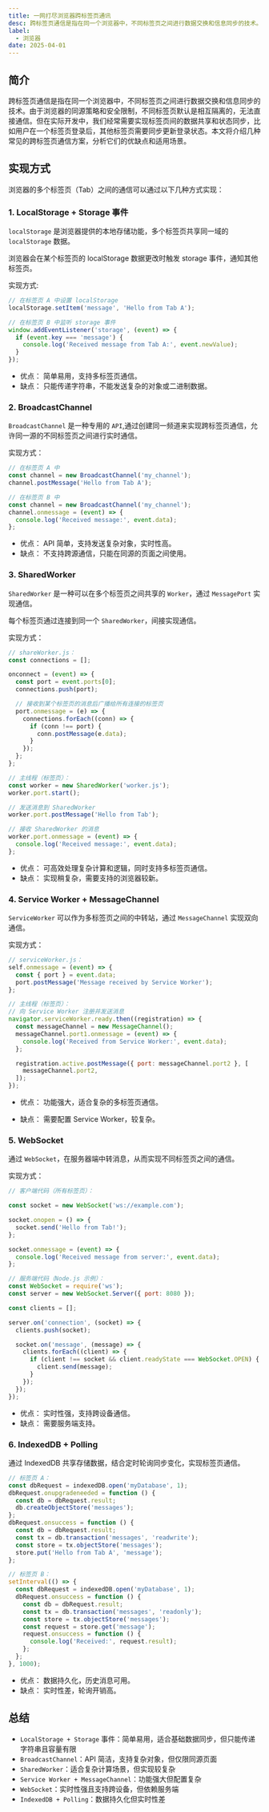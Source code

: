 ```yaml
---
title: 一网打尽浏览器跨标签页通讯
desc: 跨标签页通信是指在同一个浏览器中，不同标签页之间进行数据交换和信息同步的技术。
label:
  - 浏览器
date: 2025-04-01
---
```


## 简介

跨标签页通信是指在同一个浏览器中，不同标签页之间进行数据交换和信息同步的技术。由于浏览器的同源策略和安全限制，不同标签页默认是相互隔离的，无法直接通信。但在实际开发中，我们经常需要实现标签页间的数据共享和状态同步，比如用户在一个标签页登录后，其他标签页需要同步更新登录状态。本文将介绍几种常见的跨标签页通信方案，分析它们的优缺点和适用场景。

## 实现方式

浏览器的多个标签页（Tab）之间的通信可以通过以下几种方式实现：

### 1. LocalStorage + Storage 事件

`localStorage` 是浏览器提供的本地存储功能，多个标签页共享同一域的 `localStorage` 数据。

浏览器会在某个标签页的 localStorage 数据更改时触发 storage 事件，通知其他标签页。

实现方式:

```javascript
// 在标签页 A 中设置 localStorage
localStorage.setItem('message', 'Hello from Tab A');

// 在标签页 B 中监听 storage 事件
window.addEventListener('storage', (event) => {
  if (event.key === 'message') {
    console.log('Received message from Tab A:', event.newValue);
  }
});
```

- 优点： 简单易用，支持多标签页通信。
- 缺点： 只能传递字符串，不能发送复杂的对象或二进制数据。

### 2. BroadcastChannel

`BroadcastChannel` 是一种专用的 `API`,通过创建同一频道来实现跨标签页通信，允许同一源的不同标签页之间进行实时通信。

实现方式：

```javascript
// 在标签页 A 中
const channel = new BroadcastChannel('my_channel');
channel.postMessage('Hello from Tab A');

// 在标签页 B 中
const channel = new BroadcastChannel('my_channel');
channel.onmessage = (event) => {
  console.log('Received message:', event.data);
};
```

- 优点： API 简单，支持发送复杂对象，实时性高。
- 缺点： 不支持跨源通信，只能在同源的页面之间使用。

### 3. SharedWorker

`SharedWorker` 是一种可以在多个标签页之间共享的 `Worker`，通过 `MessagePort` 实现通信。

每个标签页通过连接到同一个 `SharedWorker`，间接实现通信。

实现方式：

```javascript
// shareWorker.js：
const connections = [];

onconnect = (event) => {
  const port = event.ports[0];
  connections.push(port);

  // 接收到某个标签页的消息后广播给所有连接的标签页
  port.onmessage = (e) => {
    connections.forEach((conn) => {
      if (conn !== port) {
        conn.postMessage(e.data);
      }
    });
  };
};

// 主线程（标签页）：
const worker = new SharedWorker('worker.js');
worker.port.start();

// 发送消息到 SharedWorker
worker.port.postMessage('Hello from Tab');

// 接收 SharedWorker 的消息
worker.port.onmessage = (event) => {
  console.log('Received message:', event.data);
};
```

- 优点： 可高效处理复杂计算和逻辑，同时支持多标签页通信。
- 缺点： 实现稍复杂，需要支持的浏览器较新。

### 4. Service Worker + MessageChannel

`ServiceWorker` 可以作为多标签页之间的中转站，通过 `MessageChannel` 实现双向通信。

实现方式：

```javascript
// serviceWorker.js：
self.onmessage = (event) => {
  const { port } = event.data;
  port.postMessage('Message received by Service Worker');
};

// 主线程（标签页）：
// 向 Service Worker 注册并发送消息
navigator.serviceWorker.ready.then((registration) => {
  const messageChannel = new MessageChannel();
  messageChannel.port1.onmessage = (event) => {
    console.log('Received from Service Worker:', event.data);
  };

  registration.active.postMessage({ port: messageChannel.port2 }, [
    messageChannel.port2,
  ]);
});
```

- 优点： 功能强大，适合复杂的多标签页通信。

- 缺点： 需要配置 Service Worker，较复杂。

### 5. WebSocket

通过 `WebSocket`，在服务器端中转消息，从而实现不同标签页之间的通信。

实现方式：

```javascript
// 客户端代码（所有标签页）：

const socket = new WebSocket('ws://example.com');

socket.onopen = () => {
  socket.send('Hello from Tab!');
};

socket.onmessage = (event) => {
  console.log('Received message from server:', event.data);
};

// 服务端代码（Node.js 示例）：
const WebSocket = require('ws');
const server = new WebSocket.Server({ port: 8080 });

const clients = [];

server.on('connection', (socket) => {
  clients.push(socket);

  socket.on('message', (message) => {
    clients.forEach((client) => {
      if (client !== socket && client.readyState === WebSocket.OPEN) {
        client.send(message);
      }
    });
  });
});
```

- 优点： 实时性强，支持跨设备通信。
- 缺点： 需要服务端支持。

### 6. IndexedDB + Polling

通过 IndexedDB 共享存储数据，结合定时轮询同步变化，实现标签页通信。

```javascript
// 标签页 A：
const dbRequest = indexedDB.open('myDatabase', 1);
dbRequest.onupgradeneeded = function () {
  const db = dbRequest.result;
  db.createObjectStore('messages');
};
dbRequest.onsuccess = function () {
  const db = dbRequest.result;
  const tx = db.transaction('messages', 'readwrite');
  const store = tx.objectStore('messages');
  store.put('Hello from Tab A', 'message');
};

// 标签页 B：
setInterval(() => {
  const dbRequest = indexedDB.open('myDatabase', 1);
  dbRequest.onsuccess = function () {
    const db = dbRequest.result;
    const tx = db.transaction('messages', 'readonly');
    const store = tx.objectStore('messages');
    const request = store.get('message');
    request.onsuccess = function () {
      console.log('Received:', request.result);
    };
  };
}, 1000);
```

- 优点： 数据持久化，历史消息可用。
- 缺点： 实时性差，轮询开销高。

## 总结

- `​LocalStorage + Storage` 事件：简单易用，适合基础数据同步，但只能传递字符串且容量有限
- `BroadcastChannel`：API 简洁，支持复杂对象，但仅限同源页面
- `SharedWorker`：适合复杂计算场景，但实现较复杂
- `​Service Worker + MessageChannel`：功能强大但配置复杂
- `WebSocket`：实时性强且支持跨设备，但依赖服务端
- `IndexedDB + Polling`：数据持久化但实时性差
